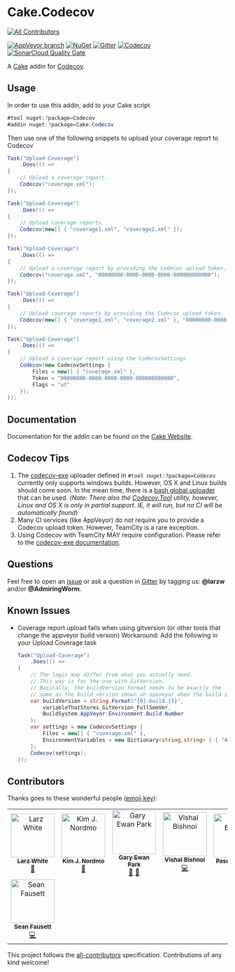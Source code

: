 # Cake.Codecov

<!-- ALL-CONTRIBUTORS-BADGE:START - Do not remove or modify this section -->
[![All Contributors](https://img.shields.io/badge/all_contributors-8-orange.svg?style=flat-square)](#contributors)
<!-- ALL-CONTRIBUTORS-BADGE:END -->

[![AppVeyor branch](https://img.shields.io/appveyor/ci/cakecontrib/cake-codecov/master.svg)](https://ci.appveyor.com/project/cakecontrib/cake-codecov/branch/master)
[![NuGet](https://img.shields.io/nuget/v/Cake.Codecov.svg)](https://www.nuget.org/packages/Cake.Codecov/)
[![Gitter](https://img.shields.io/gitter/room/nwjs/nw.js.svg?maxAge=2592000)](https://gitter.im/cake-contrib/Lobby)
[![Codecov](https://img.shields.io/codecov/c/github/cake-contrib/Cake.Codecov.svg)](https://codecov.io/gh/cake-contrib/Cake.Codecov)
[![SonarCloud Quality Gate](https://img.shields.io/sonar/quality_gate/cake-contrib_Cake.Codecov?logo=sonarcloud&server=https%3A%2F%2Fsonarcloud.io)](https://sonarcloud.io/dashboard?id=cake-contrib_Cake.Codecov)

A [Cake](http://cakebuild.net/) addin for [Codecov](https://codecov.io/).

## Usage

In order to use this addin, add to your Cake script

```csharp
#tool nuget:?package=Codecov
#addin nuget:?package=Cake.Codecov
```

Then use one of the following snippets to upload your coverage report to Codecov

```csharp
Task("Upload-Coverage")
    .Does(() =>
{
    // Upload a coverage report.
    Codecov("coverage.xml");
});
```

```csharp
Task("Upload-Coverage")
    .Does(() =>
{
    // Upload coverage reports.
    Codecov(new[] { "coverage1.xml", "coverage2.xml" });
});
```

```csharp
Task("Upload-Coverage")
    .Does(() =>
{
    // Upload a coverage report by providing the Codecov upload token.
    Codecov("coverage.xml", "00000000-0000-0000-0000-000000000000");
});
```

```csharp
Task("Upload-Coverage")
    .Does(() =>
{
    // Upload coverage reports by providing the Codecov upload token.
    Codecov(new[] { "coverage1.xml", "coverage2.xml" }, "00000000-0000-0000-0000-000000000000");
});
```

```csharp
Task("Upload-Coverage")
    .Does(() =>
{
    // Upload a coverage report using the CodecovSettings.
    Codecov(new CodecovSettings {
        Files = new[] { "coverage.xml" },
        Token = "00000000-0000-0000-0000-000000000000",
        Flags = "ut"
    });
});
```

## Documentation

Documentation for the addin can be found on the [Cake Website](http://cakebuild.net/dsl/codecov/).

## Codecov Tips

1. The [codecov-exe](https://github.com/codecov/codecov-exe) uploader defined in `#tool nuget:?package=Codecov` currently only supports windows builds. However, OS X and Linux builds should come soon. In the mean time, there is a [bash global uploader](https://github.com/codecov/codecov-bash) that can be used. (_Note: There also the [Codecov.Tool](https://www.nuget.org/packages/Codecov.Tool) utility, however, Linux and OS X is only in partial support. IE, it will run, but no CI will be automatically found_)
2. Many CI services (like AppVeyor) do not require you to provide a Codecov upload token. However, TeamCity is a rare exception.
3. Using Codecov with TeamCity MAY require configuration. Please refer to the [codecov-exe documentation](https://github.com/codecov/codecov-exe#teamcity).

## Questions

Feel free to open an [issue](https://github.com/cake-contrib/Cake.Codecov/issues) or ask a question in [Gitter](https://gitter.im/cake-contrib/Lobby) by tagging us: **@larzw** and/or **@AdmiringWorm**.

## Known Issues

- Coverage report upload fails when using gitversion (or other tools that change the appveyor build version)
  Workaround: Add the following in your Upload Coverage task

  ```csharp
  Task("Upload-Coverage")
      .Does(() =>
  {
      // The logic may differ from what you actually need.
      // This way is for the use with GitVersion.
      // Basically, the buildVersion format needs to be exactly the
      // same as the build version shown on appveyor when the build is done.
      var buildVersion = string.Format("{0}.build.{1}",
          variableThatStores_GitVersion_FullSemVer,
          BuildSystem.AppVeyor.Environment.Build.Number
      );
      var settings = new CodecovSettings {
          Files = new[] { "coverage.xml" },
          EnvironmentVariables = new Dictionary<string,string> { { "APPVEYOR_BUILD_VERSION", buildVersion } }
      };
      Codecov(settings);
  });
  ```

## Contributors

Thanks goes to these wonderful people ([emoji key](https://allcontributors.org/docs/en/emoji-key)):

<!-- ALL-CONTRIBUTORS-LIST:START - Do not remove or modify this section -->
<!-- prettier-ignore -->
<table><tr><td align="center"><a href="https://www.linkedin.com/in/larz-white-5a8264108"><img src="https://avatars0.githubusercontent.com/u/6298611?v=4" width="100px;" alt="Larz White"/><br /><sub><b>Larz White</b></sub></a><br /><a href="#maintenance-larzw" title="Maintenance">🚧</a></td><td align="center"><a href="https://github.com/AdmiringWorm"><img src="https://avatars3.githubusercontent.com/u/1474648?v=4" width="100px;" alt="Kim J. Nordmo"/><br /><sub><b>Kim J. Nordmo</b></sub></a><br /><a href="#maintenance-AdmiringWorm" title="Maintenance">🚧</a></td><td align="center"><a href="http://www.gep13.co.uk/blog"><img src="https://avatars3.githubusercontent.com/u/1271146?v=4" width="100px;" alt="Gary Ewan Park"/><br /><sub><b>Gary Ewan Park</b></sub></a><br /><a href="#review-gep13" title="Reviewed Pull Requests">👀</a> <a href="https://github.com/cake-contrib/Cake.Codecov/issues?q=author%3Agep13" title="Ideas, Planning, & Feedback">🤔</a></td><td align="center"><a href="https://github.com/vkbishnoi"><img src="https://avatars0.githubusercontent.com/u/8297727?v=4" width="100px;" alt="Vishal Bishnoi"/><br /><sub><b>Vishal Bishnoi</b></sub></a><br /><a href="https://github.com/cake-contrib/Cake.Codecov/commits?author=vkbishnoi" title="Code">💻</a></td><td align="center"><a href="https://twitter.com/hereispascal"><img src="https://avatars1.githubusercontent.com/u/2190718?v=4" width="100px;" alt="Pascal Berger"/><br /><sub><b>Pascal Berger</b></sub></a><br /><a href="https://github.com/cake-contrib/Cake.Codecov/issues?q=author%3Apascalberger" title="Ideas, Planning, & Feedback">🤔</a></td><td align="center"><a href="https://github.com/twenzel"><img src="https://avatars2.githubusercontent.com/u/500376?v=4" width="100px;" alt="Toni Wenzel"/><br /><sub><b>Toni Wenzel</b></sub></a><br /><a href="https://github.com/cake-contrib/Cake.Codecov/issues?q=author%3Atwenzel" title="Ideas, Planning, & Feedback">🤔</a></td><td align="center"><a href="https://github.com/Jericho"><img src="https://avatars0.githubusercontent.com/u/112710?v=4" width="100px;" alt="jericho"/><br /><sub><b>jericho</b></sub></a><br /><a href="https://github.com/cake-contrib/Cake.Codecov/issues?q=author%3AJericho" title="Ideas, Planning, & Feedback">🤔</a></td></tr><tr><td align="center"><a href="https://github.com/gitfool"><img src="https://avatars2.githubusercontent.com/u/750121?v=4" width="100px;" alt="Sean Fausett"/><br /><sub><b>Sean Fausett</b></sub></a><br /><a href="https://github.com/cake-contrib/Cake.Codecov/commits?author=gitfool" title="Code">💻</a></td></tr></table>
<!-- ALL-CONTRIBUTORS-LIST:END -->

This project follows the [all-contributors](https://github.com/all-contributors/all-contributors) specification. Contributions of any kind welcome!
